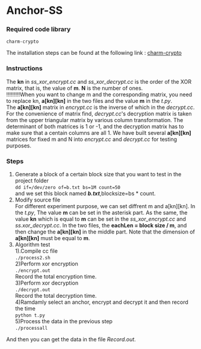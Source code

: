 
Anchor-SS
===

### Required code library
`charm-crypto`


The installation steps can be found at the following link :  [charm-crypto](https://blog.csdn.net/qq_34823530/article/details/96605662)

### Instructions  
 The **kn** in *ss_xor_encrypt.cc* and *ss_xor_decrypt.cc* is the order of the XOR matrix, that is, the value of **m**. **N** is the number of ones.  
 !!!!!!!!!When you want to change m and the corresponding matrix, you need to replace kn, **a[kn][kn]**  in the two files and the value **m** in the *t.py*.  
 The **a[kn][kn]** matrix in *encrypt.cc* is the inverse of which in the *decrypt.cc*. For the convenience of matrix find, *decrypt.cc*'s decryption matrix is taken from the upper triangular matrix by various column transformation. The determinant of both matrices is 1 or -1, and the decryption matrix has to make sure that a centain columns are all 1. We have built several **a[kn][kn]** matrices for fixed m and N into *encrypt.cc* and *decrypt.cc* for testing purposes.
### Steps  
1. Generate a block of a certain block size that you want to test in the project folder  
`dd if=/dev/zero of=b.txt bs=1M count=50`  
and we set this block named ***b.txt***,blocksize=bs * count.
1. Modify source file  
For different experiment purpose, we can set diffrent m and a[kn][kn].
In the *t.py*, The value **m** can be set in the asterisk part. As the same, the value **kn** which is equal to **m** can be set in the *ss_xor_encrypt.cc* and *ss.xor_decrypt.cc*. In the two files, the **eachLen = block size / m**, and then change the **a[kn][kn]** in the middle part. Note that the dimension of **a[kn][kn]** must be equal to **m**.
1. Algorithm test  
1).Compile cc file  
`./process2.sh`  
2)Perform xor encryption  
`./encrypt.out`  
Record the total encryption time.  
3)Perform xor decryption  
`./decrypt.out`  
Record the total decryption time.  
4)Ramdamly select an anchor, encrypt and decrypt it and then record the time  
`python t.py`  
5)Process the data in the previous step  
`./processall`  

And then you can get the data in the file *Record.out*.

